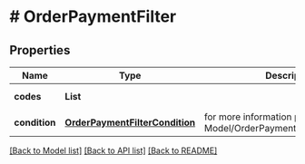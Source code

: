# # OrderPaymentFilter


## Properties 


Name | Type | Description | Notes
------------ | ------------- | ------------- | -------------
**codes**| **List<String>** |   | [optional] [default to new ArrayList<>()]
**condition**| [**OrderPaymentFilterCondition**](OrderPaymentFilterCondition.md) |  for more information please, see Model/OrderPaymentFilterCondition.php  | [optional] [default to OrderPaymentFilterCondition.IN]


[[Back to Model list]](../../README.md#models) [[Back to API list]](../../README.md#endpoints) [[Back to README]](../../README.md)


